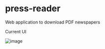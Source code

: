 # press-reader
Web application to download PDF newspapers

Current UI

![image](https://user-images.githubusercontent.com/28950124/236561407-4ceb3f50-1b75-47ed-bee4-900e9457519a.png)
